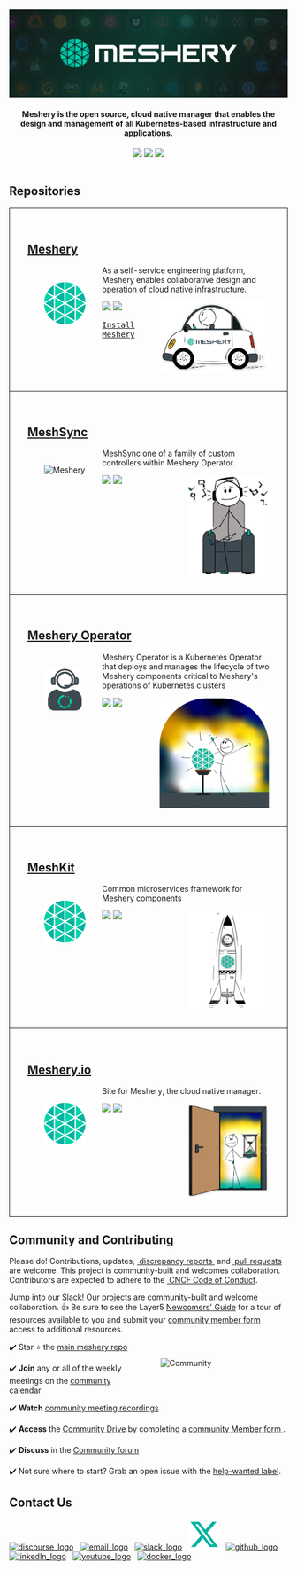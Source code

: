 <div>
    <!-- Top section -->
    <div>
        <img src="./assets/img/header.png" usemap="#workmap"  />
    </div>
    <!-- Overview section -->
    <div align="center">
        <h4>Meshery is the open source, cloud native manager that enables the design and management of all
            Kubernetes-based infrastructure and applications.</h4>
        <a href="http://discuss.meshery.io" alt="Discuss Users">
            <img
                src="https://img.shields.io/discourse/users?label=discuss&logo=discourse&server=https%3A%2F%2Fdiscuss.layer5.io" /></a>
        <a href="https://slack.meshery.io" alt="Join Slack">
            <img src="https://img.shields.io/badge/Slack-@layer5.svg?logo=slack" /></a>
        <a href="https://twitter.com/intent/follow?screen_name=mesheryio" alt="Twitter Follow">
            <img src="https://img.shields.io/twitter/follow/mesheryio.svg?label=Follow+Meshery&style=social" /></a>
        <br />
        <br />
    </div>
    <!-- Repositories section -->
    <div>
        <h2>Repositories</h2>
        <table border="0" align="center">
            <tr>
                <!-- Meshery -->
                <td style="border: 1px solid; padding: 32px;vertical-align:middle;" valign="middle">
                    <h2 align="left"><a href="https://github.com/meshery/meshery">Meshery</a></h2>
                    <map name="workmap">
                      <area shape="rect" coords="34,44,270,350" alt="Meshery" href="https://meshery.io">
                    </map>
                    <img src="https://raw.githubusercontent.com/meshery/meshery/master/.github/assets/images/meshery/meshery-logo.svg" 
                        style="margin:10px; padding:20px;" width="75px" alt="Meshery" align="left" />
                    <p>
                    <p>As a self-service engineering platform, Meshery enables collaborative design and operation of
                        cloud native infrastructure.</p>
                    <img src="./assets/img/car.svg" width="200" style="margin:0; padding:0;" align="right"/>
                    <p align="left"><a href="https://github.com/meshery/meshery/graphs/contributors"
                            alt="GitHub contributors"><img
                                src="https://img.shields.io/github/contributors/Meshery/meshery.svg" /></a>
                                <a href="https://github.com/issues?q=is%3Aopen+is%3Aissue+archived%3Afalse+org%3Alayer5io+org%3Ameshery+org%3Aservice-mesh-performance+org%3Aservice-mesh-patterns+org%3A+label%3A%22help+wanted%22+" alt="GitHub issues by-label">
                                <img src="https://img.shields.io/github/issues/meshery/meshery/help%20wanted.svg?color=informational" /></a>
                    </p>
                    <p align="left">
                       <a href="https://layer5.io/cloud-native-management/meshery/getting-started"><kbd>Install Meshery</kbd></a>
                    </p>
                    </p>
                    <br />
                </td>
            </tr>
            <tr>
                <!-- MeshSync -->
                <td style="border: 1px solid; padding: 32px;" valign="middle">
                    <h2 align="left"><a href="https://github.com/meshery/meshsync">MeshSync</a></h2>
                    <img src="https://raw.githubusercontent.com/layer5io/meshsync/master/.github/readme/images/meshsync.svg"
                        style="margin:10px; padding:20px;" width="75px" alt="Meshery" align="left" />
                    <p>MeshSync one of a family of custom controllers within Meshery Operator.</p>
                    <img src="./assets/img/five-sitting.svg" width="150" style="margin:0; padding:0;" align="right"/>
                    <p align="left"><a href="https://github.com/meshery/meshsync/graphs/contributors"
                            alt="GitHub contributors"><img
                                src="https://img.shields.io/github/contributors/Meshery/meshsync.svg" /></a>
                    <a href="https://github.com/issues?q=is%3Aopen+is%3Aissue+archived%3Afalse+org%3Alayer5io+org%3Ameshery+org%3Aservice-mesh-performance+org%3Aservice-mesh-patterns+org%3A+label%3A%22help+wanted%22+" alt="GitHub issues by-label">
                                <img src="https://img.shields.io/github/issues/meshery/meshsync/help%20wanted.svg?color=informational" /></a>
                        <br /><br /><br />
                </td>
            </tr>
            <tr>
                <!-- Meshery Operator -->
                <td style="border: 1px solid; padding: 32px;" valign="middle">
                    <h2 align="left"><a href="https://github.com/meshery/meshery-operator">Meshery Operator</a></h2>
                    <img src="https://raw.githubusercontent.com/meshery/meshery-operator/master/img/readme/meshery-operator-dark.svg"
                        style="margin:10px; padding:20px;" width="75px" alt="Meshery" align="left" />
                    <p>Meshery Operator is a Kubernetes Operator that deploys and manages the lifecycle of two Meshery
                        components critical to Meshery's operations of Kubernetes clusters</p>
                    <img src="./assets/img/five-with-meshery.svg" width="200" style="margin:0; padding:0;" align="right"/>
                    <p align="left"><a href="https://github.com/meshery/meshery-operator/graphs/contributors"
                            alt="GitHub contributors"><img
                                src="https://img.shields.io/github/contributors/Meshery/meshery-operator.svg" /></a>
                    <a href="https://github.com/issues?q=is%3Aopen+is%3Aissue+archived%3Afalse+org%3Alayer5io+org%3Ameshery+org%3Aservice-mesh-performance+org%3Aservice-mesh-patterns+org%3A+label%3A%22help+wanted%22+" alt="GitHub issues by-label">
                                <img src="https://img.shields.io/github/issues/meshery/meshery-operator/help%20wanted.svg?color=informational" /></a>
                    </p>
                    <br />
                </td>
            </tr>
            <tr>
                <!-- Meshkit -->
                <td style="border: 1px solid; padding: 32px;">
                    <h2 align="left"><a href="https://github.com/meshery/meshkit">MeshKit</a></h2>
                    <img src="https://raw.githubusercontent.com/meshery/meshery/master/.github/assets/images/meshery/meshery-logo.svg"
                        style="margin:10px; padding:20px;" width="75px" alt="Meshery" align="left" />
                    <p>Common microservices framework for Meshery components</p>
                    <img src="./assets/img/five-inside-rocket.svg" width="150" style="margin:0; padding:0;" align="right"/>
                    <p align="left"><a href="https://github.com/meshery/meshkit/graphs/contributors"
                            alt="GitHub contributors"><img
                                src="https://img.shields.io/github/contributors/Meshery/meshkit.svg" /></a>
                                <a href="https://github.com/issues?q=is%3Aopen+is%3Aissue+archived%3Afalse+org%3Alayer5io+org%3Ameshery+org%3Aservice-mesh-performance+org%3Aservice-mesh-patterns+org%3A+label%3A%22help+wanted%22+" alt="GitHub issues by-label">
                                <img src="https://img.shields.io/github/issues/meshery/meshkit/help%20wanted.svg?color=informational" /></a>
                    </p>
                    <br />
                </td>
            </tr>
                        <tr>
                <!-- Meshery.io -->
                <td style="border: 1px solid; padding: 32px;">
                    <h2 align="left"><a href="https://github.com/meshery/meshery.io">Meshery.io</a></h2>
                    <img src="https://raw.githubusercontent.com/meshery/meshery/master/.github/assets/images/meshery/meshery-logo.svg"
                        style="margin:10px; padding:20px;" width="75px" alt="Meshery" align="left" />
                    <p>Site for Meshery, the cloud native manager.</p>
                    <img src="./assets/img/five-at-door.svg" width="150" style="margin:0; padding:0;" align="right"/>
                    <p align="left"><a href="https://github.com/meshery/meshery.io/graphs/contributors"
                            alt="GitHub contributors"><img
                                src="https://img.shields.io/github/contributors/Meshery/meshery.io.svg" /></a>
                                <a href="https://github.com/issues?q=is%3Aopen+is%3Aissue+archived%3Afalse+org%3Alayer5io+org%3Ameshery+org%3Aservice-mesh-performance+org%3Aservice-mesh-patterns+org%3A+label%3A%22help+wanted%22+" alt="GitHub issues by-label">
                                <img src="https://img.shields.io/github/issues/meshery/meshery.io/help%20wanted.svg?color=informational" /></a>
                    </p>
                    <br />
                </td>
            </tr>
        </table>
    </div>
    <!-- Contributing and Guidelines -->
    <div>
        <h2>Community and Contributing</h2>
        <p>Please do! Contributions, updates, <a href="https://github.com/meshery/.github/issues"> discrepancy reports
            </a> and <a href="https://github.com/meshery/.github/pulls"> pull requests </a> are welcome. This project is
            community-built and welcomes collaboration. Contributors are expected to adhere to the <a
                href="https://github.com/cncf/foundation/blob/main/code-of-conduct.md"> CNCF Code of Conduct</a>.
        </p>
        <p>Jump into our <a href="layer5io.slack.com">Slack</a>! Our projects are community-built and welcome
            collaboration. 👍 Be sure to see the Layer5
            <a href="https://layer5.io/community/newcomers">Newcomers' Guide</a> for a tour of resources available to
            you and submit your <a href="https://layer5.io/newcomers">community member form</a> access to
            additional resources.
        </p>
        <img src="https://raw.githubusercontent.com/layer5io/.github/master/assets/community.png"
            style="margin:10px; padding:20px;" width="200px" alt="Community" align="right" />
        <p>
            <p>✔️ Star ⭐ the <a href="https://github.com/meshery/meshery">main meshery repo</a> </p>
            <p>✔️ <b>Join</b> any or all of the weekly meetings on the <a href="https://meet.layer5.io/">community
                    calendar</a>
            </p>
            <p>✔️ <b>Watch</b> <a
                    href="https://www.youtube.com/playlist?list=PL3A-A6hPO2IMPPqVjuzgqNU5xwnFFn3n0">community meeting
                    recordings</a></p>
            <p>✔️ <b>Access</b> the <a href="https://drive.google.com/drive/u/0/folders/0ABH8aabN4WAKUk9PVA">Community
                    Drive</a> by completing a <a href="https://layer5.io/newcomers"> community Member form
                </a>.
            </p>
            <p>✔️ <b>Discuss</b> in the <a href="https://discuss.layer5.io/">Community forum</a></p>
            <p>✔️ Not sure where to start? Grab an open issue with the <a
                    href="https://github.com/issues?q=is%3Aopen+is%3Aissue+archived%3Afalse+org%3Alayer5io+org%3Ameshery+org%3Aservice-mesh-performance+org%3Aservice-mesh-patterns+label%3A%22help+wanted%22+">help-wanted
                    label</a>.</p>
        </p>
    </div>
    <!-- Contact Us section -->
    <div>
        <h2>Contact Us</h2>
        <p align="left">
            <a href="https://discuss.layer5.io/"><img alt="discourse_logo"
                    src="https://raw.githubusercontent.com/layer5io/.github/master/assets/social-icons/discourse.svg"></a> &nbsp;
            <a href="mailto:community@meshery.io"><img alt="email_logo"
                    src="https://raw.githubusercontent.com/layer5io/.github/master/assets/social-icons/email.svg"></a>
            &nbsp;
            <a href="http://slack.layer5.io/"><img alt="slack_logo"
                    src="https://raw.githubusercontent.com/layer5io/.github/master/assets/social-icons/slack.svg"></a>
            &nbsp;
            <a href="https://twitter.com/mesheryio"><img alt="twitter_logo"
                    src="https://raw.githubusercontent.com/layer5io/.github/master/assets/social-icons/twitter.svg"></a>
            &nbsp;
            <a href="https://github.com/meshery"><img alt="github_logo"
                    src="https://raw.githubusercontent.com/layer5io/.github/master/assets/social-icons/github.svg"></a>
            &nbsp;
            <a href="https://www.linkedin.com/company/meshery"><img alt="linkedIn_logo"
                    src="https://raw.githubusercontent.com/layer5io/.github/master/assets/social-icons/linkedIn.svg"></a>
            &nbsp;
            <a href="https://www.youtube.com/channel/UCFL1af7_wdnhHXL1InzaMvA"><img alt="youtube_logo"
                    src="https://raw.githubusercontent.com/layer5io/.github/master/assets/social-icons/youtube.svg"></a>
            &nbsp;
            <a href="https://hub.docker.com/u/layer5/"><img alt="docker_logo"
                    src="https://raw.githubusercontent.com/layer5io/.github/master/assets/social-icons/docker.svg"></a>
        </p>
    </div>
</div>
